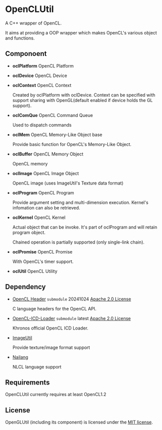 # OpenCLUtil

A C++ wrapper of OpenCL.

It aims at providing a OOP wrapper which makes OpenCL's various object and functions.

## Componoent

* **oclPlatform**  OpenCL Platform

* **oclDevice**  OpenCL Device

* **oclContext**  OpenCL Context

  Created by oclPlatform with oclDevice. Context can be specified with support sharing with OpenGL(default enabled if device holds the GL support).

* **oclComQue**  OpenCL Command Queue

  Used to dispatch commands

* **oclMem**  OpenCL Memory-Like Object base
  
  Provide basic function for OpenCL's Memory-Like Object.

* **oclBuffer**  OpenCL Memory Object
  
  OpenCL memory

* **oclImage**  OpenCL Image Object
  
  OpenCL image (uses ImageUtil's Texture data format)

* **oclProgram**  OpenCL Program

  Provide argument setting and multi-dimension execution. Kernel's infomation can also be retrieved.

* **oclKernel**  OpenCL Kernel

  Actual object that can be invoke. It's part of oclProgram and will retain program object.

  Chained operation is partially supported (only single-link chain).

* **oclPromise**  OpenCL Promise

  With OpenCL's timer support.

* **oclUtil**  OpenCL Utility

## Dependency

* [OpenCL Header](https://github.com/KhronosGroup/OpenCL-Headers) `submodule` 20241024 [Apache 2.0 License](https://github.com/KhronosGroup/OpenCL-Headers/blob/master/LICENSE)
  
  C language headers for the OpenCL API.

* [OpenCL-ICD-Loader](https://github.com/XZiar/OpenCL-ICD-Loader) `submodule` latest [Apache 2.0 License]([../3rdParty/OpenCL-ICD_Loader/LICENSE](https://github.com/KhronosGroup/OpenCL-ICD-Loader/blob/master/LICENSE))

  Khronos official OpenCL ICD Loader.

* [ImageUtil](../ImageUtil)

  Provide texture/image format support

* [Nailang](../Nailang)

  NLCL language support

## Requirements

OpenCLUtil currently requires at least OpenCL1.2

## License

OpenGLUtil (including its component) is licensed under the [MIT license](../License.txt).
